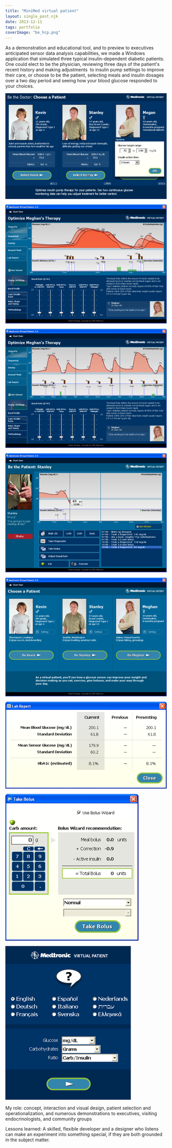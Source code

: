 ```yaml
---
title: "MiniMed virtual patient"
layout: single_post.njk
date: 2013-12-11
tags: portfolio
coverImage: "be_hcp.png"
---
```


As a demonstration and educational tool, and to preview to executives anticipated sensor data analysis capabilities, we made a Windows application that simulated three typical insulin-dependent diabetic patients. One could elect to be the physician, reviewing three days of the patient's recent history and making adjustments  to insulin pump settings to improve their care, or choose to be the patient, selecting meals and insulin dosages over a two day period and seeing how your blood glucose responded to your choices.

![](/assets/images/2022/12/choose_patient_hcp_options.png)

![](/assets/images/2022/12/be_hcp_overlay.png)

![](/assets/images/2022/12/be_hcp.png)

![](/assets/images/2022/12/be_patient.png)

![](/assets/images/2022/12/choose_patient_patient.png)

![](/assets/images/2022/12/lab_report.png)

![](/assets/images/2022/12/bolus_wizard.png)

![](/assets/images/2022/12/choose_language.png)

My role: concept, interaction and visual design, patient selection and operationalization, and numerous demonstrations to executives, visiting endocrinologists, and community groups

Lessons learned: A skilled, flexible developer and a designer who listens can make an experiment into something special, if they are both grounded in the subject matter.

